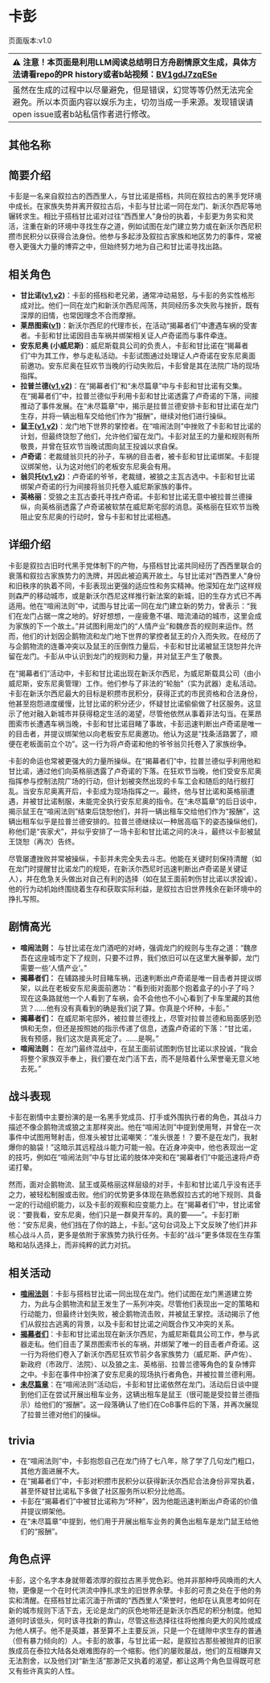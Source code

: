 # 卡彭
页面版本:v1.0
 

| :warning: 注意！本页面是利用LLM阅读总结明日方舟剧情原文生成，具体方法请看repo的PR history或者b站视频：[BV1gdJ7zqESe](https://www.bilibili.com/video/BV1gdJ7zqESe/)         |
|:----------------------------|
| 虽然在生成的过程中以尽量避免，但是错误，幻觉等等仍然无法完全避免。所以本页面内容以娱乐为主，切勿当成一手来源。发现错误请open issue或者b站私信作者进行修改。|



## 其他名称

## 简要介绍
卡彭是一名来自叙拉古的西西里人，与甘比诺是搭档，共同在叙拉古的黑手党环境中成长。在家族失势并离开叙拉古后，卡彭与甘比诺一同在龙门、新沃尔西尼等地辗转求生。相比于搭档甘比诺对过往“西西里人”身份的执着，卡彭更为务实和灵活，注重在新的环境中寻找生存之道，例如试图在龙门建立势力或在新沃尔西尼积攒市民积分以获得合法身份。他参与多起涉及叙拉古家族和地区势力的事件，常被卷入更强大力量的博弈之中，但始终努力地为自己和甘比诺寻找出路。
## 相关角色
-   **甘比诺([v1](extended_char_gan_bi_nuo.md),[v2](../char_v3/extended_char_gan_bi_nuo.md))**：卡彭的搭档和老兄弟，通常冲动易怒，与卡彭的务实性格形成对比。他们一同在龙门和新沃尔西尼闯荡，共同经历多次失败与挫折，既有深厚的旧情，也常因理念不合而摩擦。
-   **莱昂图索([v1](extended_char_lai_ang_tu_suo.md))**：新沃尔西尼的代理市长，在活动“揭幕者们”中遭遇车祸的受害者。卡彭和甘比诺因目击车祸并绑架相关证人卢奇诺而与事件牵连。
-   **安东尼奥 (小威尼斯)**：威尼斯载具公司的负责人，卡彭和甘比诺在“揭幕者们”中为其工作，参与走私活动。卡彭试图通过处理证人卢奇诺在安东尼奥面前邀功。安东尼奥在狂欢节当晚的行动失败后，卡彭曾是其在法院广场的现场指挥。
-   **拉普兰德([v1](char_140_whitew.md),[v2](../char_v3/char_140_whitew.md))**：在“揭幕者们”和“未尽篇章”中与卡彭和甘比诺有交集。在“揭幕者们”中，拉普兰德似乎利用卡彭和甘比诺透露了卢奇诺的下落，间接推动了事件发展。在“未尽篇章”中，揭示是拉普兰德安排卡彭和甘比诺在龙门生存，并将一辆出租车交给他们作为“报酬”，继续对他们进行操纵。
-   **鼠王([v1](extended_char_shu_wang.md),[v2](../char_v3/extended_char_shu_wang.md))**：龙门地下世界的掌控者。在“喧闹法则”中挫败了卡彭和甘比诺的计划，但最终饶恕了他们，允许他们留在龙门。卡彭对鼠王的力量和规则有所敬畏，并曾在狂欢节当晚试图向鼠王投诚以求自保。
-   **卢奇诺**：老裁缝翁贝托的孙子，车祸的目击者，被卡彭和甘比诺绑架。卡彭提议绑架他，认为这对他们的老板安东尼奥会有用。
-   **翁贝托([v1](extended_char_weng_bei_tuo.md),[v2](../char_v3/extended_char_weng_bei_tuo.md))**：卢奇诺的爷爷，老裁缝，被狼之主瓦古选中。卡彭和甘比诺绑架卢奇诺的行为间接将翁贝托卷入威尼斯家族的事件。
-   **英格丽**：受狼之主瓦古委托寻找卢奇诺。卡彭和甘比诺无意中被拉普兰德操纵，向英格丽透露了卢奇诺被软禁在威尼斯宅邸的消息。英格丽在狂欢节当晚阻止安东尼奥的行动时，曾与卡彭和甘比诺相遇。
## 详细介绍
卡彭是叙拉古旧时代黑手党体制下的产物，与搭档甘比诺共同经历了西西里联合的衰落和叙拉古家族势力的洗牌，并因此被迫离开故土。与甘比诺对“西西里人”身份和旧秩序的执着不同，卡彭表现出更强的适应性和务实精神。他深知在龙门这样规则森严的移动城市，或是新沃尔西尼这样推行新法案的新城，旧的生存方式已不再适用。他在“喧闹法则”中，试图与甘比诺一同在龙门建立新的势力，曾表示：“我们在龙门占据一席之地的。好好想想，一座疲惫不堪、暗流涌动的城市，这里会成为家族的下一个故土。”并试图利用龙门的“人情产业”和魏彦吾的规则来运作。然而，他们的计划因企鹅物流和龙门地下世界的掌控者鼠王的介入而失败。在经历了与企鹅物流的连番冲突以及鼠王的压倒性力量后，卡彭和甘比诺被鼠王饶恕并允许留在龙门。卡彭从中认识到龙门的规则和力量，并对鼠王产生了敬畏。

在“揭幕者们”活动中，卡彭和甘比诺出现在新沃尔西尼，为威尼斯载具公司（由小威尼斯，安东尼奥管理）工作。他们参与了非法的“轮胎”（实为武器）走私活动。卡彭在新沃尔西尼最大的目标是积攒市民积分，获得正式的市民资格和合法身份，他甚至抱怨进度缓慢，比甘比诺的积分还少，怀疑甘比诺偷偷做了社区服务。这显示了他对融入新城市并获得稳定生活的渴望，尽管他依然从事着非法勾当。在莱昂图索市长遭遇车祸当晚，卡彭和甘比诺目睹了事故，卡彭迅速判断出卢奇诺是唯一的目击者，并提议绑架他以向老板安东尼奥邀功。他认为这是“找条活路罢了，顺便在老板面前立个功”。这一行为将卢奇诺和他的爷爷翁贝托卷入了家族纷争。

卡彭的命运也常被更强大的力量所操纵。在“揭幕者们”中，拉普兰德似乎利用他和甘比诺，通过他们向英格丽透露了卢奇诺的下落。在狂欢节当晚，他们受安东尼奥指挥参与控制法院广场的行动，但计划被突然出现的卡车工会和随后的陆行舰打乱。当安东尼奥离开后，卡彭成为现场指挥之一。最终，他与甘比诺和英格丽遭遇，并被甘比诺制服，未能完全执行安东尼奥的指令。在“未尽篇章”的后日谈中，揭示鼠王在“喧闹法则”结束后饶恕他们，并将一辆出租车交给他们作为“报酬”，这辆出租车似乎是拉普兰德安排的。拉普兰德继续以一种居高临下的姿态操纵他们，称他们是“丧家犬”，并似乎安排了一场卡彭和甘比诺之间的决斗，最终以卡彭被鼠王饶恕（再次）告终。

尽管屡遭挫败并常被操纵，卡彭并未完全失去斗志。他能在关键时刻保持清醒（如在龙门时提醒甘比诺龙门的规矩，在新沃尔西尼时迅速判断出卢奇诺是关键证人），并在危急关头做出对自己有利的选择（如在鼠王面前刺伤甘比诺以求投诚）。他的行为动机始终围绕着生存和获取实际利益，是叙拉古旧世界残余在新环境中的挣扎写照。
## 剧情高光
*   **喧闹法则：** 与甘比诺在龙门酒吧的对峙，强调龙门的规则与生存之道：“魏彦吾在这座城市定下了规则，只要不过界，我们依旧可以在这里大展拳脚，龙门需要一些‘人情产业’。”
*   **揭幕者们：** 在辅路接头时目睹车祸，迅速判断出卢奇诺是唯一目击者并提议绑架，以此在老板安东尼奥面前邀功：“看到街对面那个抱着盒子的小子了吗？现在这条路就他一个人看到了车祸，会不会他也不小心看到了卡车里藏的其他货？……他有没有真看到的确是我们说了算。你真是个坏种，卡彭。”
*   **揭幕者们：** 在威尼斯宅邸外，被拉普兰德找上，尽管对拉普兰德和局面感到恐惧和无奈，但还是按照她的指示传递了信息，透露卢奇诺的下落：“甘比诺，我有预感，我们这次是真死定了。……是啊。”
*   **喧闹法则：** 在龙门最终混战中，在鼠王面前试图刺伤甘比诺以求投诚，“我会将整个家族双手奉上，我们要在龙门活下去，而不是陪着什么荣誉毫无意义地去死。”
## 战斗表现
卡彭在剧情中主要扮演的是一名黑手党成员、打手或外围执行者的角色，其战斗力描述不像企鹅物流或狼之主那样突出。他在“喧闹法则”中提到使用弩，并曾在一次事件中试图用弩射击，但准头被甘比诺嘲笑：“准头很差！？要不是在龙门，我射爆你的脑袋！”这暗示其远程战斗能力可能一般。在近身冲突中，他也表现出一定的技巧，例如在“喧闹法则”中与甘比诺的肢体冲突和在“揭幕者们”中能迅速将卢奇诺打晕。

然而，面对企鹅物流、鼠王或英格丽这样层级的对手，卡彭和甘比诺几乎没有还手之力，被轻松制服或击败。他们的优势更多体现在熟悉叙拉古式的地下规则、具备一定的行动组织能力，以及卡彭的观察和应变能力上。在“揭幕者们”中，甘比诺曾说：“要我看，安东尼奥，他们只是一群臭开车的。真的要——”。卡彭打断他：“安东尼奥，他们挡在了你的路上，卡彭。”这句台词及上下文反映了他们并非核心战斗人员，更多是依附于家族势力执行任务。卡彭的“战斗”更多体现在生存策略和站队选择上，而非纯粹的武力对抗。
## 相关活动
-   **[喧闹法则](../stories/act5d0.md)**：卡彭与搭档甘比诺一同出现在龙门。他们试图在龙门黑道建立势力，为此与企鹅物流和鼠王发生了一系列冲突。尽管他们表现出一定的策略和行动能力，但最终计划失败，被企鹅物流击败，并被鼠王掌控。活动揭示了他们从叙拉古逃离的背景，以及卡彭和甘比诺之间既合作又冲突的关系。
-   **[揭幕者们](../stories/act38side.md)**：卡彭和甘比诺出现在新沃尔西尼，为威尼斯载具公司工作，参与武器走私。他们目击了莱昂图索市长的车祸，并绑架了唯一的目击者卢奇诺。这一行为将他们卷入了新沃尔西尼狂欢节前夕各家族势力（威尼斯、萨卢佐）、新政府（市政厅、法院）、以及狼之主、英格丽、拉普兰德等角色的复杂博弈之中。卡彭在事件中扮演了安东尼奥的现场执行者角色，并被拉普兰德利用。
-   **[未尽篇章](../stories/act11mini.md)**：在“喧闹法则”活动后，卡彭和甘比诺依然在龙门。活动后日谈中提到他们正在尝试开展出租车业务，这辆出租车是鼠王（很可能是受拉普兰德指示）给他们的“报酬”。这一段落确认了他们在CoB事件后的下落，并再次展现了拉普兰德对他们的操纵。
## trivia
*   在“喧闹法则”中，卡彭抱怨自己在龙门待了七八年，除了学了几句龙门粗口，其他方面进展不大。
*   在“揭幕者们”中，卡彭对积攒市民积分以获得新沃尔西尼合法身份非常执着，甚至怀疑甘比诺私下多做了社区服务所以积分比他高。
*   卡彭在“揭幕者们”中被甘比诺称为“坏种”，因为他能迅速判断出卢奇诺的价值并提议绑架他。
*   在“未尽篇章”中提到，他们用于开展出租车业务的黄色出租车是龙门鼠王给他们的“报酬”。
## 角色点评
卡彭，这个名字本身就带着浓厚的叙拉古黑手党色彩。他并非那种呼风唤雨的大人物，更像是一个在时代洪流中挣扎求生的旧世界余孽。卡彭的可贵之处在于他的务实和清醒。在搭档甘比诺沉湎于所谓的“西西里人”荣誉时，他却在认真思考如何在新的城市规则下活下去，无论是龙门的灰色地带还是新沃尔西尼的积分制度。他知道何时该低头，何时该寻找新的靠山，尽管这些选择往往将他推向更大的风险或成为他人棋子。他不是英雄，甚至算不上主要反派，只是一个在缝隙中求生存的普通（但有暴力倾向的）人。卡彭的故事，与甘比诺一起，是叙拉古那些被抛弃的旧家族成员在泰拉大陆各处艰难图存的一个缩影。他们的屡败屡战，他们的互相嫌弃又无法割舍，以及他们对“新生活”那渺茫又执着的渴望，都让这两个角色显得既可悲又有些许真实的人性。